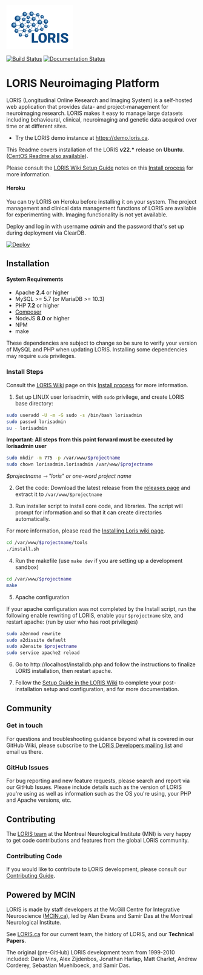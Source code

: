 <img src="./loris-logo.svg" width="35%">

[![Build Status](https://travis-ci.org/aces/Loris.svg?branch=master)](https://travis-ci.org/aces/Loris) [![Documentation Status](https://readthedocs.org/projects/acesloris/badge/?version=latest)](https://acesloris.readthedocs.io/en/latest/?badge=latest)

# LORIS Neuroimaging Platform

LORIS (Longitudinal Online Research and Imaging System) is a self-hosted web application that provides data- and project-management for neuroimaging research. LORIS makes it easy to manage large datasets including behavioural, clinical, neuroimaging and genetic data acquired over time or at different sites.

* Try the LORIS demo instance at https://demo.loris.ca.

This Readme covers installation of the LORIS <b>v22.*</b> release on <b>Ubuntu</b>.
([CentOS Readme also available](./README.CentOS7.md)).

Please consult the [LORIS Wiki Setup Guide](https://github.com/aces/Loris/wiki/Setup) notes on this [Install process](https://github.com/aces/Loris/wiki/Installing-Loris) for more information.

#### Heroku

You can try LORIS on Heroku before installing it on your system. The project management and clinical data management functions of LORIS are available for experimenting with. Imaging functionality is not yet available.

Deploy and log in with username *admin* and the password that's set up during deployment via ClearDB.

[![Deploy](https://www.herokucdn.com/deploy/button.png)](https://heroku.com/deploy?template=https://github.com/aces/Loris/tree/master)
<br>

## Installation

#### System Requirements

 * Apache **2.4** or higher
 * MySQL >= 5.7 (or MariaDB >= 10.3) 
 * PHP <b>7.2</b> or higher
 * [Composer](https://getcomposer.org/)
 * NodeJS <b>8.0</b> or higher
 * NPM
 * make

These dependencies are subject to change so be sure to verify your version of MySQL and PHP when updating LORIS. Installing some dependencies may require `sudo` privileges.

### Install Steps

Consult the [LORIS Wiki](https://github.com/aces/Loris/wiki/Setup) page on this [Install process](https://github.com/aces/Loris/wiki/Installing-Loris) for more information.

1. Set up LINUX user lorisadmin, with `sudo` privilege, and create LORIS base directory:

```bash
sudo useradd -U -m -G sudo -s /bin/bash lorisadmin
sudo passwd lorisadmin
su - lorisadmin
```

 <b>Important: All steps from this point forward must be executed by lorisadmin user</b>

 ```bash
 sudo mkdir -m 775 -p /var/www/$projectname
 sudo chown lorisadmin.lorisadmin /var/www/$projectname
 ```

 <i>$projectname ⇾ "loris" or one-word project name</i>

2. Get the code:
Download the latest release from the [releases page](https://github.com/aces/Loris/releases) and extract it to `/var/www/$projectname`

3. Run installer script to install core code, and libraries. The script will prompt for information and so that it can create directories automatically.

For more information, please read the [Installing Loris wiki page](https://github.com/aces/Loris/wiki/Installing-Loris).

 ```bash
 cd /var/www/$projectname/tools
 ./install.sh
 ```

4. Run the makefile (use `make dev` if you are setting up a development sandbox)
 ```bash
 cd /var/www/$projectname
 make
 ```

5. Apache configuration

If your apache configuration was not completed by the Install script, run the following enable rewriting of LORIS, enable your `$projectname` site, and restart apache:  (run by user who has root privileges)
    
```bash
sudo a2enmod rewrite
sudo a2dissite default
sudo a2ensite $projectname
sudo service apache2 reload
```
    
6. Go to http://localhost/installdb.php and follow the instructions to finalize LORIS installation, then restart apache.

7. Follow the [Setup Guide in the LORIS Wiki](https://github.com/aces/Loris/wiki/Setup) to complete your post-installation setup and configuration, and for more documentation.

## Community

### Get in touch
For questions and troubleshooting guidance beyond what is covered in our GitHub Wiki, please subscribe to the [LORIS Developers mailing list](http://www.bic.mni.mcgill.ca/mailman/listinfo/loris-dev) and email us there. 

### GitHub Issues
For bug reporting and new feature requests, please search and report via our GitHub Issues. 
Please include details such as the version of LORIS you're using as well as information
such as the OS you're using, your PHP and Apache versions, etc.

## Contributing

The [LORIS team](http://loris.ca) at the Montreal Neurological Institute (MNI) is very happy to get code contributions and features from the global LORIS community. 

### Contributing Code
If you would like to contribute to LORIS development, please consult our [Contributing Guide](./CONTRIBUTING.md).

## Powered by MCIN

LORIS is made by staff developers at the McGill Centre for Integrative Neuroscience ([MCIN.ca](www.mcin.ca)), led by Alan Evans and Samir Das at the Montreal Neurological Institute. 

See [LORIS.ca](www.loris.ca) for our current team, the history of LORIS, and our **Technical Papers**.

The original (pre-GitHub) LORIS development team from 1999-2010 included: Dario Vins, Alex Zijdenbos, Jonathan Harlap, Matt Charlet, Andrew Corderey, Sebastian Muehlboeck, and Samir Das.  
